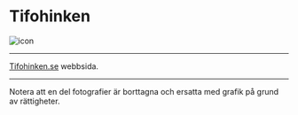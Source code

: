# Tifohinken
![icon](https://github.com/1891-org/tifohinken/assets/1305802/e32db677-40de-43e6-bfdd-404393405e46)

***
[Tifohinken.se](https://tifohinken.se) webbsida. 
***
Notera att en del fotografier är borttagna och ersatta med grafik på grund av rättigheter. 
